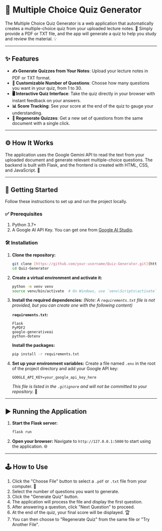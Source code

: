 # 🧠 Multiple Choice Quiz Generator

The Multiple Choice Quiz Generator is a web application that automatically creates a multiple-choice quiz from your uploaded lecture notes. 📝 Simply provide a PDF or TXT file, and the app will generate a quiz to help you study and review the material. 💡

---

## ✨ Features

* **✍️ Generate Quizzes from Your Notes**: Upload your lecture notes in PDF or TXT format.
* **🔢 Customizable Number of Questions**: Choose how many questions you want in your quiz, from 1 to 30.
* **🖥️ Interactive Quiz Interface**: Take the quiz directly in your browser with instant feedback on your answers.
* **📊 Score Tracking**: See your score at the end of the quiz to gauge your understanding.
* **🔄 Regenerate Quizzes**: Get a new set of questions from the same document with a single click.

---

## ⚙️ How It Works

The application uses the Google Gemini API to read the text from your uploaded document and generate relevant multiple-choice questions. The backend is built with Flask, and the frontend is created with HTML, CSS, and JavaScript. 🚀

---

## 🏁 Getting Started

Follow these instructions to set up and run the project locally.

### ✅ Prerequisites

1.  Python 3.7+
2.  A Google AI API Key. You can get one from [Google AI Studio](https://aistudio.google.com/app/apikey).

### 🛠️ Installation

1.  **Clone the repository:**
    ```bash
    git clone [https://github.com/your-username/Quiz-Generator.git](https://github.com/your-username/Quiz-Generator.git)
    cd Quiz-Generator
    ```

2.  **Create a virtual environment and activate it:**
    ```bash
    python -m venv venv
    source venv/bin/activate  # On Windows, use `venv\Scripts\activate`
    ```

3.  **Install the required dependencies:**
    *(Note: A `requirements.txt` file is not provided, but you can create one with the following content)*

    **`requirements.txt`:**
    ```
    Flask
    PyPDF2
    google-generativeai
    python-dotenv
    ```

    **Install the packages:**
    ```bash
    pip install -r requirements.txt
    ```

4.  **Set up your environment variables:**
    Create a file named `.env` in the root of the project directory and add your Google API key:
    ```
    GOOGLE_API_KEY=your_google_api_key_here
    ```
    *This file is listed in the `.gitignore` and will not be committed to your repository.* 🤫

---

## ▶️ Running the Application

1.  **Start the Flask server:**
    ```bash
    flask run
    ```

2.  **Open your browser:**
    Navigate to `http://127.0.0.1:5000` to start using the application. 🌐

---

## 🕹️ How to Use

1.  Click the "Choose File" button to select a `.pdf` or `.txt` file from your computer. 📁
2.  Select the number of questions you want to generate.
3.  Click the "Generate Quiz" button.
4.  The application will process the file and display the first question.
5.  After answering a question, click "Next Question" to proceed.
6.  At the end of the quiz, your final score will be displayed. 🏆
7.  You can then choose to "Regenerate Quiz" from the same file or "Try Another File".
